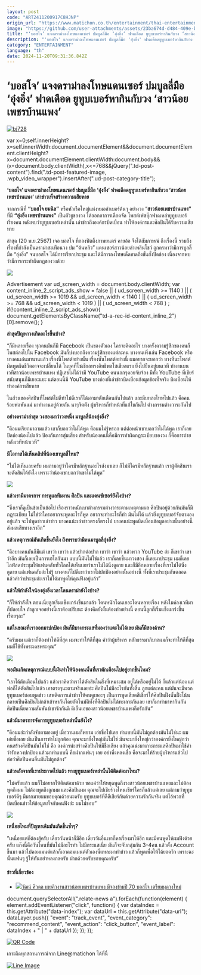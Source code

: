 ```yaml
---
layout: post
code: "ART2411200917C8HJNP"
origin_url: "https://www.matichon.co.th/entertainment/thai-entertainment/news_4910250"
image: "https://github.com/user-attachments/assets/23ba674d-d484-409e-ba7d-a621c4eb2104"
title: "‘บอสโจ’ แจงดราม่าลงโทษแดนเซอร์ ปมบูลลี่มือ ‘อุ๋งอิ๋ง’ ฟาดเดือด ยูทูบเบอร์หากินกับวง ‘สาวน้อยเพชรบ้านแพง’"
description: "'บอสโจ' แจงดราม่าลงโทษแดนเซอร์ ปมบูลลี่มือ 'อุ๋งอิ๋ง' ฟาดเดือดยูทูบเบอร์หากินกับวง 'สาวน้อยเพชรบ้านแพง' เล่าข่าวเท็จสร้างความเสียหาย"
category: "ENTERTAINMENT"
language: "th"
date: 2024-11-20T09:31:36.842Z
---
```


# ‘บอสโจ’ แจงดราม่าลงโทษแดนเซอร์ ปมบูลลี่มือ ‘อุ๋งอิ๋ง’ ฟาดเดือด ยูทูบเบอร์หากินกับวง ‘สาวน้อยเพชรบ้านแพง’

[![](https://www.matichon.co.th/wp-content/uploads/2024/11/bj728.jpg "bj728")](https://www.matichon.co.th/wp-content/uploads/2024/11/bj728.jpg)

var x=0;self.innerHeight?x=self.innerWidth:document.documentElement&&document.documentElement.clientHeight?x=document.documentElement.clientWidth:document.body&&(x=document.body.clientWidth),x<=768&&jQuery(".td-post-content").find(".td-post-featured-image, .wpb\_video\_wrapper").insertAfter(".ud-post-category-title");

**‘บอสโจ’ แจงดราม่าลงโทษแดนเซอร์ ปมบูลลี่มือ ‘อุ๋งอิ๋ง’ ฟาดเดือดยูทูบเบอร์หากินกับวง ‘สาวน้อยเพชรบ้านแพง’ เล่าข่าวเท็จสร้างความเสียหาย**

จากกรณีที่ **“บอสโจ ยมนิล”** หรือหัวเรือใหญ่แห่งหมอลำเบอร์ต้นๆ อย่างวง “**สาวน้อยเพชรบ้านแพง”** ที่มี **“อุ๋งอิ๋ง เพชรบ้านแพง”** เป็นตัวชูของวง ได้ออกอาการเดือดจัด โพสต์เฟซบุ๊กฟาดเหล่ายูทูบเบอร์เรียงคน หลังพบว่ายูทูบเบอร์เหล่านั้น เล่าข่าวถึงองค์กรบิดเบือน ทำให้องค์กรและศิลปินได้รับความเสียหาย

ล่าสุด (20 พ.ย.2567) เจอ บอสโจ ที่กองฟิตติ้งภาพยนตร์ คายอ้อ จึงได้สัมภาษณ์ ถึงเรื่องนี้ รวมถึงเรื่องที่กำลังเป็นดราม่าสะเทือนวง ปม “ต้นหลิว” แดนเซอร์สาวน้อยลำเพลินโชว์ ถูกครหาว่ามีการบูลลี่มือ “อุ๋งอิ๋ง” จนบอสโจ ได้มีการเรียกประชุม และได้มีการลงโทษเด็ดขาดถึงขั้นสั่งปิดช่อง เนื่องจากพบว่ามีการกระทำผิดกฎของวงด้วย

![](https://www.matichon.co.th/wp-content/uploads/2024/11/Screenshot-2024-11-20-150202_0.png)

Advertisement var ud\_screen\_width = document.body.clientWidth; var content\_inline\_2\_script\_ads\_show = false || ( ud\_screen\_width >= 1140 ) || ( ud\_screen\_width >= 1019 && ud\_screen\_width < 1140 ) || ( ud\_screen\_width >= 768 && ud\_screen\_width < 1019 ) || ( ud\_screen\_width < 768 ) ; if(!content\_inline\_2\_script\_ads\_show){ document.getElementsByClassName("td-a-rec-id-content\_inline\_2")\[0\].remove(); }

**ล่าสุดปัญหาวงเกิดอะไรขึ้นบ้าง?**

“ก็มีหลายเรื่อง ทุกคนมันก็มี Facebook เป็นของตัวเอง ใครจะคิดอะไร บางครั้งความรู้สึกของคนก็โพสต์ลงไปใน Facebook มันก็บ่งบอกถึงความรู้สึกของแต่ละคน บางคนเพิ่งเล่น Facebook หรือบางคนเล่นมานานแล้ว เรื่องนี้โพสต์อย่างนั้น เรื่องนั้นโพสต์อย่างนี้ ผมอยากจะบอกว่า บางทีนะโพสต์ผิดพูดผิดชีวิตอาจจะเปลี่ยนได้ ในยุคที่โซเชียลทรงอิทธิพลโซเชียลแรง ยิ่งไปยืนอยู่บนเวที ทำงานบนเวทีสาวน้อยเพชรบ้านแพง ปฏิเสธไม่ได้ว่ามี YouTube คนนอกๆคอยจับจ้อง มีทั้ง YouTube ที่เชียร์สนับสนุนก็มีเยอะแยะ แต่ตอนนี้มี YouTube บางช่องที่เล่าข่าวบิดเบือนข้อมูลข้อเท็จจริง บิดเบือนให้ทำองค์กรเสียหาย

ในส่วนของศิลปินที่โพสต์ไม่ดีทำไม่ดีเราก็ได้เอามาตักเตือนกันไปแล้ว และมีบทลงโทษไปแล้ว คือคนร้อยพ่อพันแม่ มาทำงานอยู่ด้วยกัน นาๆจิตตัง ผู้บริหารก็ทำหน้าที่แก้ไขกันไป ต่างกรรมต่างวาระกันไป

**อย่างดราม่าล่าสุด วงสองมาว่าวงหนึ่ง มาบูลลี่น้องอุ๋งอิ๋ง?**

”คือผมเรียกมาถามแล้ว เขาก็บอกว่าไม่ได้พูด คือผมไม่รู้หรอก แต่ต่อหน้าเขาบอกว่าไม่ได้พูด เราก็เลยปิดช่องน้องไปแล้ว ป้องกันการสุ่มเสี่ยง สำหรับน้องคนนี้คือมีการทำผิดกฎระเบียบของวง ก็คือการถ่ายหลังเวทีหน้าเวที“

**มีโอกาสได้เห็นคลิปที่น้องเขาบูลลี่ไหม?**

“ไม่ได้เห็นเลยครับ ผมถามอยู่ว่าใครมีหลักฐานอะไรส่งมาเลย ก็ไม่มีใครมีหลักฐานแล้ว เราผู้ตัดสินเราจะตัดสินได้ยังไง เพราะว่าน้องเขาบอกว่าเขาไม่ได้พูด”

![](https://www.matichon.co.th/wp-content/uploads/2024/11/Screenshot-2024-11-20-150214_0.png)

**แล้วเรามีมาตรการ การดูแลทีมงาน ศิลปิน และแดนซ์เซอร์ยังไงบ้าง?**

“ซึ่งเราก็ดูเป็นข้อเป็นข้อไป เรื่องราวหนักเบาต่างกรรมต่างวาระตามเหตุตามผล ศิลปินอยู่ด้วยกันมันก็มีกฎระเบียบ ไม่ใช่ว่าใครอยากจะพูดอะไรก็พูด อยากจะทำอะไรก็ทำ มันไม่ได้ แล้วยิ่งยูทูบเบอร์จับตามองอยู่แล้ว จะไปพูดข่าวเล่าข่าว บางคนน่ะเล่าข่าวตรงก็ตรงไป บางคนน่ะพูดบิดเบือนข้อมูลอย่างนั้นอย่างนี้ ส่งผลเสียทางเราอีก”

**แล้วเหตุการณ์มันเกิดขึ้นยังไง ถึงทราบว่ามีคนมาบูลลี่อุ๋งอิ๋ง?**

“คือบางคนมันก็มีแต่ เขาว่า เขาว่า แล้วปากต่อปาก เขาว่า เขาว่า แล้วพวก YouTube อ่ะ ก็เขาว่า เขาว่าอีก มันก็เลยเป็นการเฮโลกันมา แบบนี้มันไม่ใช่แล้ว เราก็เลยขึ้นมาวงสอง ก็เลยมาประชุม ผมก็เลยไลฟ์สดประชุมให้แฟนคลับทั่วโลกได้เห็นเลยว่าเราไม่ได้นิ่งดูดาย และก็มีอีกหลายเรื่องที่เราไม่ได้นิ่งดูดาย แต่แฟนคลับอ่ะไม่รู้ บางคนก็ไปตีเขาว่าเราไม่ปกป้องอย่างนั้นอย่างนี้ ทั้งที่เราประชุมกันตลอด แล้วคำว่าประชุมอ่ะเราไม่ได้มาพูดให้คุณฟังอยู่แล้ว”

**แล้วให้กำลังใจน้องอุ๋งอิ๋งเวลาโดนดราม่ายังไงบ้าง?**

“ก็ให้กำลังใจ ตอนเนี่ยลูกเริ่มแข็งแกร่งขึ้นมาแล้ว โดนหนักโดนเยอะโดนหลายเรื่อง หลังไมค์ลงเวทีมาก็ปลอบใจ ถ้าลูกเจออย่างนี้เราต้องปรับนะ ต้องคิดยังงั้นต้องทำอย่างนี้ ตอนนี้ลูกก็เริ่มแข็งแกร่งขึ้นเรื่อยๆละ”

**แต่ในขณะที่เราออกมาปกป้อง มันก็มีบางกระแสที่มองว่าแตะไม่ได้เลย มันก็มีสองด้าน?**

“ครับผม แต่เราก็ต้องทำให้ดีที่สุด ผมจะทำให้ดีที่สุด คำว่าผู้บริหาร หลักธรรมาภิบาลผมก็จะทำให้ดีที่สุด ผมก็ใช้ทั้งพระเดชพระคุณ“

![](https://www.matichon.co.th/wp-content/uploads/2024/11/Screenshot-2024-11-20-150242_0.png)

**พอมันเกิดเหตุการณ์แบบนี้มันทำให้น้องคนนั้นที่เราตักเตือนไปอยู่ยากขึ้นไหม?**

”เราได้ตักเตือนไปแล้ว แล้วเราคิดว่าเราได้ตัดสินในสิ่งที่เหมาะสม อยู่ได้หรืออยู่ไม่ได้ ก็แล้วแต่น้อง แต่พ่อก็ได้ตัดสินไปแล้ว เอาตรงๆนะตามจริงเลยอ่ะ ศิลปินไม่มีอะไรกันทั้งสิ้น ลูกแต่ละคน แต่มันจะมีพวกยูทูบเบอร์ชอบพูดข่าว เสพติดการเล่าข่าวให้คนดูเยอะๆ เป็นการพูดเสียดสีเชียร์ให้ศิลปินฝั่งนั้นฝั่งโน้นกลายเป็นศิลปินไม่กล้าเข้าหากันโดยอัตโนมัติทั้งที่ศิลปินไม่ได้ทะเลาะกันเลย เขาก็มาทำมาหากินกัน ศิลปินเนี่ยความสัมพันธ์เขารักกันดี ดีเอ็นเอของสาวน้อยเพชรบ้านแพงคือรักกัน“

**แล้วมีมาตรการจัดการยูทูบเบอร์เหล่านั้นยังไง?**

”คือผมอ่ะกำลังจับตามองอยู่ เมื่อวานผมก็พยาม เอ่ยชื่อไปเลย ทำแบบนี้มันไม่ถูกต้องมันไม่ใช่นะ ผมเอ่ยชื่อเลย มันเป็นการทำไม่ถูกต้อง คุณจะมายิ่งใหญ่มันไม่ใช่ มันจะมายิ่งใหญ่กว่าองค์กรยิ่งใหญ่กว่าคนสร้างศิลปินมันไม่ใช่ คือ องค์กรน่ะสร้างศิลปินให้มีชื่อเสียง แล้วคุณน่ะมาเกาะกระแสศิลปินมาใช้คำว่ารักหวงปกป้อง แล้วมาทำแบบนี้ คือฝากแฟนๆ เลย อย่าพึ่งหลงเชื่อ คือจะมาให้ร้ายผู้บริหารแล้วไปต่อว่าศิลปินคนอื่นมันไม่ถูกต้อง“

**แล้วหลังจากที่เราประกาศไปแล้ว ทางยูทูบเบอร์เหล่านั้นได้ติดต่อมาไหม?**

”ไม่ครับแล้ว ผมก็ไม่อยากให้ติดต่อมาด้วย ขอแค่ว่าให้หยุดพูดถึงวงสาวน้อยเพชรบ้านแพงและไม่ต้องพูดถึงผม ไม่ต้องพูดถึงลูกผม และศิลปินผม คุณจะไปเชียร์วงไหนเชียร์ใครก็แล้วแต่เลย แต่ถามว่ายูทูบเบอร์ดีๆ มีมากมายผมขอบคุณด้วยนะครับ ยูทูบเบอร์ที่ดีดีเชียร์กันด้วยความรักกันจริง แต่ไอ้พวกที่บิดเบือนข่าวให้ข้อมูลเท็จกับคนฟังอ่ะ ผมไม่ชอบ“

![](https://www.matichon.co.th/wp-content/uploads/2024/11/Screenshot-2024-11-20-150251_0.png)

**เหนื่อยไหมที่ปัญหาเดิมมันเกิดขึ้นซ้ำๆ?**

”เหนื่อยแต่ก็ต้องสู้ครับ เดี๋ยววันหน้าก็มีอีก เดี๋ยววันอื่นเขาก็หาเรื่องมาให้อีก และมีคนพูดให้ผมฟังด้วยครับ แก๊งนี้คือวันไหนที่มันไม่มีอะไรทำ ไม่มีกระแสเนี่ย มันก็จะจับกลุ่มกัน 3-4คน แล้วตั้ง Account ขึ้นมา แล้วไปคอมเมนต์แล้วก็เอาคอมเมนต์ตัวเองนี่แหละมาทำข่าว แล้วก็พูดเพื่อให้ได้ยอดวิว เพราะฉะนั้นแฟนๆ รู้ให้ทันอย่าหลงกลครับ ฝากด้วยครับขอบคุณครับ“

#### ข่าวที่เกี่ยวข้อง

*   [![](https://www.matichon.co.th/wp-content/uploads/2024/01/S__13852682_fb.png)วัฒน์ ศิวดล เผยคิวงานสาวน้อยเพชรบ้านแพง มีจองข้ามปี 70 บอสโจ เตรียมผุดวงใหม่](https://www.matichon.co.th/entertainment/news_4371884)

document.querySelectorAll(".relate-news a").forEach(function(element) { element.addEventListener("click", function() { var dataIndex = this.getAttribute("data-index"); var dataUrl = this.getAttribute("data-url"); dataLayer.push({ "event": "track\_event", "event\_category": "recommend\_content", "event\_action": "click\_button", "event\_label": dataIndex + " | " + dataUrl }); }); });

[![QR Code](https://www.matichon.co.th/wp-content/uploads/2023/07/wob1371z.jpg)](https://lin.ee/ht0nDxX)

เกาะติดทุกสถานการณ์จาก Line@matichon ได้ที่นี่

[![Line Image](https://www.matichon.co.th/wp-content/uploads/2023/07/th.png)](https://lin.ee/ht0nDxX)